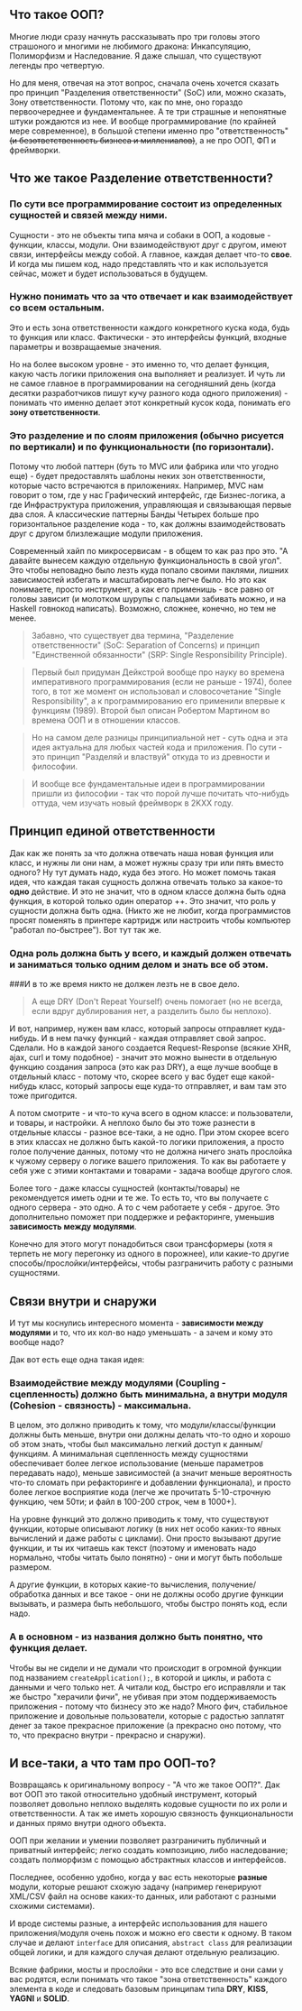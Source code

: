 ## Что такое ООП? 

Многие люди сразу начнуть рассказывать про три головы этого страшоного и многими не любимого дракона: Инкапсуляцию, Полиморфизм и Наследование. Я даже слышал, что существуют легенды про четвертую. 

Но для меня, отвечая на этот вопрос, сначала очень хочется сказать про принцип "Разделения ответственности" (SoC) или, можно сказать, Зону ответственности. Потому что, как по мне, оно гораздо первоочереднее и фундаментальнее. А те три страшные и непонятные штуки рождаются из нее. И вообще программирование (по крайней мере современное), в большой степени именно про "ответственность" ~~(и безответственность бизнеса и миллениалов)~~, а не про ООП, ФП и фреймворки.

## Что же такое Разделение ответственности?

### По сути все программирование состоит из определенных сущностей и связей между ними. 

Сущности - это не объекты типа мяча и собаки в ООП, а кодовые - функции, классы, модули. Они взаимодействуют друг с другом, имеют связи, интерфейсы между собой. А главное, каждая делает что-то **свое**.
И когда мы пишем код, надо представлять что и как используется сейчас, может и будет использоваться в будущем.

### Нужно понимать что за что отвечает и как взаимодействует со всем остальным.

Это и есть зона ответственности каждого конкретного куска кода, будь то функция или класс. Фактически - это интерфейсы функций, входные параметры и возвращаемые значения. 

Но на более высоком уровне - это именно то, что делает функция, какую часть логики приложения она выполняет и реализует. И чуть ли не самое главное в программировании на сегодняшний день (когда десятки разработчиков пишут кучу разного кода одного приложения) - понимать что именно делает этот конкретный кусок кода, понимать его **зону ответственности**.

### Это разделение и по **слоям** приложения (обычно рисуется по вертикали) и по **функциональности** (по горизонтали).
	
Потому что любой паттерн (буть то MVC или фабрика или что угодно еще) - будет предоставлять шаблоны неких зон ответственности, которые часто встречаются в приложениях. Например, MVC нам говорит о том, где у нас Графический интерфейс, где Бизнес-логика, а где Инфраструктура приложения, управляющая и связывающая первые два слоя. А классические паттерны Банды Четырех больше про горизонтальное разделение кода - то, как должны взаимодействовать друг с другом близлежащие модули приложения.

Современный хайп по микросервисам - в общем то как раз про это. "А давайте вынесем каждую отдельную функциональность в свой угол". Это чтобы неповадно было лезть куда попало своими паклями, лишних зависимостей избегать и масштабировать легче было. 
Но это как понимаете, просто инструмент, а как его применишь - все равно от головы зависит (и молотком шурупы с пальцами забивать можно, и на Haskell говнокод написать). Возможно, сложнее, конечно, но тем не менее.


> Забавно, что существует два термина, "Разделение ответственности" (SoC: Separation of Concerns) и принцип "Единственной обязанности" (SRP: Single Responsibility Principle).

> Первый был придуман Дейкстрой вообще про науку во времена императивного программирования (если не раньше - 1974), более того, в тот же момент он использовал и словосочетание "Single Responsibility", а к программированию его применили впервые к функциям (1989). Второй был описан Робертом Мартином во времена ООП и в отношении классов.

> Но на самом деле разницы принципиальной нет - суть одна и эта идея актуальна для любых частей кода и приложения.
> По сути - это принцип "Разделяй и властвуй" откуда то из древности и философии.

> И вообще все фундаментальные идеи в программировании пришли из философии - так что порой лучше почитать что-нибудь оттуда, чем изучать новый фреймворк в 2KXX году.


## Принцип единой ответственности

Дак как же понять за что должна отвечать наша новая функция или класс, и нужны ли они нам, а может нужны сразу три или пять вместо одного?
Ну тут думать надо, куда без этого. Но может помочь такая идея, что каждая такая сущность должна отвечать только за какое-то **одно** действие. И это не значит, что в одном классе должна быть одна функция, в которой только один оператор ++. Это значит, что роль у сущности должна быть одна. (Никто же не любит, когда программистов просят поменять в принтере картридж или настроить чтобы компьютер "работал по-быстрее"). Вот тут так же. 

### Одна роль должна быть у всего, и каждый должен отвечать и заниматься только одним делом и знать все об этом. 
###И в то же время никто не должен лезть не в свое дело.

> А еще DRY (Don't Repeat Yourself) очень помогает (но не всегда, если вдруг дублирования нет, а разделить было бы неплохо).

И вот, например, нужен вам класс, который запросы отправляет куда-нибудь. И в нем пачку функций - каждая отправляет свой запрос. Сделали. 
Но в каждой заного создается Request-Response (всякие XHR, ajax, curl и тому подобное) - значит это можно вынести в отдельную функцию создания запроса (это как раз DRY), а еще лучше вообще в отдельный класс - потому что, скорее всего у вас будет еще какой-нибудь класс, который запросы еще куда-то отправляет, и вам там это тоже пригодится.

А потом смотрите - и что-то куча всего в одном классе: и пользователи, и товары, и настройки. А неплохо было бы это тоже разнести в отдельные классы - разное все-таки, а не одно. При этом скорее всего в этих классах не должно быть какой-то логики приложения, а просто голое получение данных, потому что не должна ничего знать прослойка к чужому серверу о логике вашего приложения. То как вы работаете у себя уже с этими контактами и товарами - задача вообще другого слоя.

Более того - даже классы сущностей (контакты/товары) не рекомендуется иметь одни и те же. То есть то, что вы получаете с одного сервера - это одно. А то с чем работаете у себя - другое. Это дополнительно поможет при поддержке и рефакторинге, уменьшив **зависимость между модулями**. 

Конечно для этого могут понадобиться свои трансформеры (хотя я терпеть не могу перегонку из одного в порожнее), или какие-то другие способы/прослойки/интерфейсы, чтобы разграничить работу с разными сущностями.

## Связи внутри и снаружи

И тут мы коснулись интересного момента - **зависимости между модулями** и то, что их кол-во надо уменьшать - а зачем и кому это вообще надо?

Дак вот есть еще одна такая идея:

### Взаимодействие между модулями (Coupling - сцепленность) должно быть минимальна, а внутри модуля (Cohesion - связность) - максимальна. 

В целом, это должно приводить к тому, что модули/классы/функции должны быть меньше, внутри они должны делать что-то одно и хорошо об этом знать, чтобы был максимально легкий доступ к данным/функциям.
А минимальная сцепленность между сущностями обеспечивает более легкое использование (меньше параметров передавать надо), меньше зависимостей (а значит меньше вероятность что-то сломать при рефакторинге и добавлении функционала), и просто более легкое восприятие кода (легче же прочитать 5-10-строчную функцию, чем 50ти; и файл в 100-200 строк, чем в 1000+).

На уровне функций это должно приводить к тому, что существуют функции, которые описывают логику (в них нет особо каких-то явных вычислений и даже работы с циклами). Они просто вызывают другие функции, и ты их читаешь как текст (поэтому и именовать надо нормально, чтобы читать было понятно) - они и могут быть побольше размером.

А другие функции, в которых какие-то вычисления, получение/обработка данных и все такое - они не должны особо другие функции вызывать, и размера быть небольшого, чтобы быстро понять код, если надо. 

### А в основном - из названия должно быть понятно, что функция делает.

Чтобы вы не сидели и не думали что происходит в огромной функции под названием `createApplication();`, в которой и циклы, и работа с данными и чего только нет.
А читали код, быстро его исправляли и так же быстро "херачили фичи", не убивая при этом поддерживаемость приложения - потому что бизнесу это же надо? Много фич, стабильное приложение и довольные пользователи, которые с радостью заплатят денег за такое прекрасное приложение (а прекрасно оно потому, что то, что прекрасно внутри - прекрасно и снаружи).


## И все-таки, а что там про ООП-то?

Возвращаясь к оригинальному вопросу - "А что же такое ООП?". Дак вот ООП это такой относительно удобный инструмент, который позволяет довольно неплохо выделять кодовые сущности по их роли и ответственности. А так же иметь хорошую связность функциональности и данных прямо внутри одного объекта. 

ООП при желании и умении позволяет разграничить публичный и приватный интерфейс; легко создать композицию, либо наследование; создать полморфизм с помощью абстрактных классов и интерфейсов.

Последнее, особенно удобно, когда у вас есть некоторые **разные** модули, которые решают схожую задачу (например генерируют XML/CSV файл на основе каких-то данных, или работают с разными схожими системами). 

И вроде системы разные, а интерфейс использования для нашего приложения/модуля очень похож и можно его свести к одному. В таком случае и делают `interface` для описания, `abstract class` для реализации общей логики, и для каждого случая делают отдельную реализацию.

Всякие фабрики, мосты и прослойки - это все следствие и они сами у вас родятся, если понимать что такое "зона ответственность" каждого элемента в коде и следовать базовым принципам типа **DRY**, **KISS**, **YAGNI** и **SOLID**.




